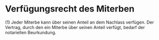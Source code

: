# Verfügungsrecht des Miterben

(1) Jeder Miterbe kann über seinen Anteil an dem Nachlass verfügen. Der Vertrag, durch den ein Miterbe über seinen Anteil verfügt, bedarf der notariellen Beurkundung.